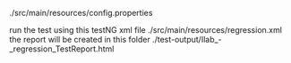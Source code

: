 ./src/main/resources/config.properties

run the test using this testNG xml file
./src/main/resources/regression.xml
the report will be created in this folder
./test-output/Ilab_-_regression_TestReport.html





